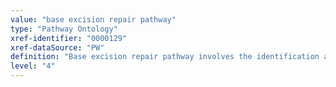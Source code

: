 ```yaml
---
value: "base excision repair pathway"
type: "Pathway Ontology"
xref-identifier: "0000129"
xref-dataSource: "PW"
definition: "Base excision repair pathway involves the identification and removal of the damaged base followed by its replacement with the correct nucleotide and ligation of the break in the strand."
level: "4"
---
```

